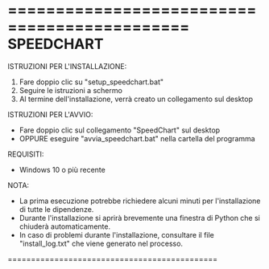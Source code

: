 =============================================
             SPEEDCHART
=============================================

ISTRUZIONI PER L'INSTALLAZIONE:
1. Fare doppio clic su "setup_speedchart.bat"
2. Seguire le istruzioni a schermo
3. Al termine dell'installazione, verrà creato un collegamento sul desktop

ISTRUZIONI PER L'AVVIO:
- Fare doppio clic sul collegamento "SpeedChart" sul desktop
- OPPURE eseguire "avvia_speedchart.bat" nella cartella del programma

REQUISITI:
- Windows 10 o più recente

NOTA: 
- La prima esecuzione potrebbe richiedere alcuni minuti per 
  l'installazione di tutte le dipendenze.
- Durante l'installazione si aprirà brevemente una finestra 
  di Python che si chiuderà automaticamente.
- In caso di problemi durante l'installazione, consultare 
  il file "install_log.txt" che viene generato nel processo.

=============================================